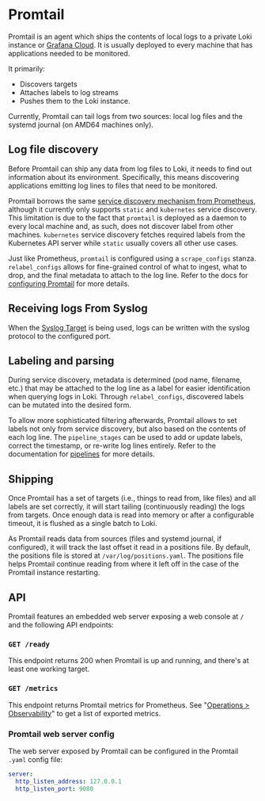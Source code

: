 # Promtail

Promtail is an agent which ships the contents of local logs to a private Loki
instance or [Grafana Cloud](https://grafana.com/oss/loki). It is usually
deployed to every machine that has applications needed to be monitored.

It primarily:

- Discovers targets
- Attaches labels to log streams
- Pushes them to the Loki instance.

Currently, Promtail can tail logs from two sources: local log files and the
systemd journal (on AMD64 machines only).

## Log file discovery

Before Promtail can ship any data from log files to Loki, it needs to find out
information about its environment. Specifically, this means discovering
applications emitting log lines to files that need to be monitored.

Promtail borrows the same
[service discovery mechanism from Prometheus](https://prometheus.io/docs/prometheus/latest/configuration/configuration/#scrape_config),
although it currently only supports `static` and `kubernetes` service
discovery. This limitation is due to the fact that `promtail` is deployed as a
daemon to every local machine and, as such, does not discover label from other
machines. `kubernetes` service discovery fetches required labels from the
Kubernetes API server while `static` usually covers all other use cases.

Just like Prometheus, `promtail` is configured using a `scrape_configs` stanza.
`relabel_configs` allows for fine-grained control of what to ingest, what to
drop, and the final metadata to attach to the log line. Refer to the docs for
[configuring Promtail](configuration.md) for more details.

## Receiving logs From Syslog

When the [Syslog Target](./scraping.md#syslog-target) is being used, logs
can be written with the syslog protocol to the configured port.

## Labeling and parsing

During service discovery, metadata is determined (pod name, filename, etc.) that
may be attached to the log line as a label for easier identification when
querying logs in Loki. Through `relabel_configs`, discovered labels can be
mutated into the desired form.

To allow more sophisticated filtering afterwards, Promtail allows to set labels
not only from service discovery, but also based on the contents of each log
line. The `pipeline_stages` can be used to add or update labels, correct the
timestamp, or re-write log lines entirely. Refer to the documentation for
[pipelines](pipelines.md) for more details.

## Shipping

Once Promtail has a set of targets (i.e., things to read from, like files) and
all labels are set correctly, it will start tailing (continuously reading) the
logs from targets. Once enough data is read into memory or after a configurable
timeout, it is flushed as a single batch to Loki.

As Promtail reads data from sources (files and systemd journal, if configured),
it will track the last offset it read in a positions file. By default, the
positions file is stored at `/var/log/positions.yaml`. The positions file helps
Promtail continue reading from where it left off in the case of the Promtail
instance restarting.

## API

Promtail features an embedded web server exposing a web console at `/` and the following API endpoints:

### `GET /ready`

This endpoint returns 200 when Promtail is up and running, and there's at least one working target.

### `GET /metrics`

This endpoint returns Promtail metrics for Prometheus. See
"[Operations > Observability](../../operations/observability.md)" to get a list
of exported metrics.

### Promtail web server config

The web server exposed by Promtail can be configured in the Promtail `.yaml` config file:

```yaml
server:
  http_listen_address: 127.0.0.1
  http_listen_port: 9080
```

